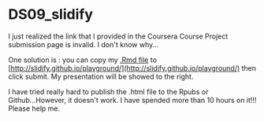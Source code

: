 DS09_slidify
============
I just realized the link that I provided in the Coursera Course Project submission page is invalid. I don't know why...

One solution is :
you can copy my [.Rmd file](https://github.com/pepper416/DS09_slidify/blob/master/index.Rmd) to [http://slidify.github.io/playground/](http://slidify.github.io/playground/) then click submit. My presentation will be showed to the right.

I have tried really hard to publish the .html file to the Rpubs or Github...However, it doesn't work. I have spended more than 10 hours on it!!! Please help me. 

